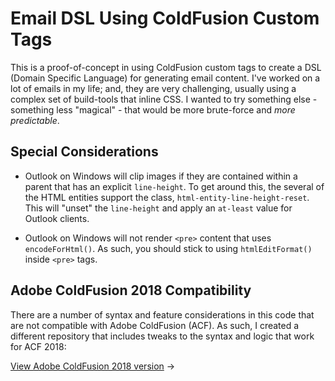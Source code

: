 
# Email DSL Using ColdFusion Custom Tags

This is a proof-of-concept in using ColdFusion custom tags to create a DSL (Domain Specific Language) for generating email content. I've worked on a lot of emails in my life; and, they are very challenging, usually using a complex set of build-tools that inline CSS. I wanted to try something else - something less "magical" - that would be more brute-force and _more predictable_.

## Special Considerations

* Outlook on Windows will clip images if they are contained within a parent that has an explicit `line-height`. To get around this, the several of the HTML entities support the class, `html-entity-line-height-reset`. This will "unset" the `line-height` and apply an `at-least` value for Outlook clients.

* Outlook on Windows will not render `<pre>` content that uses `encodeForHtml()`. As such, you should stick to using `htmlEditFormat()` inside `<pre>` tags.

## Adobe ColdFusion 2018 Compatibility

There are a number of syntax and feature considerations in this code that are not compatible with Adobe ColdFusion (ACF). As such, I created a different repository that includes tweaks to the syntax and logic that work for ACF 2018:

[View Adobe ColdFusion 2018 version][acf-version] &rarr;


[acf-version]: https://github.com/bennadel/ColdFusion-Custom-Tag-Email-ACF
